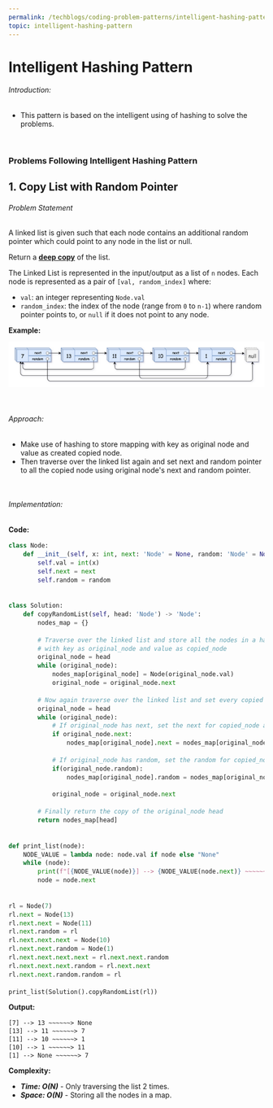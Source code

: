 ```yaml
---
permalink: /techblogs/coding-problem-patterns/intelligent-hashing-pattern
topic: intelligent-hashing-pattern
---
```




# Intelligent Hashing Pattern

###### Introduction:

- This pattern is based on the intelligent using of hashing to solve the problems.

<br>

### Problems Following Intelligent Hashing Pattern

## 1. Copy List with Random Pointer

###### Problem Statement

A linked list is given such that each node contains an additional  random pointer which could point to any node in the list or null.

Return a [**deep copy**](https://en.wikipedia.org/wiki/Object_copying#Deep_copy) of the list.

The Linked List is represented in the input/output as a list of `n` nodes. Each node is represented as a pair of `[val, random_index]` where:

- `val`: an integer representing `Node.val`
- `random_index`: the index of the node (range from `0` to `n-1`) where random pointer points to, or `null` if it does not point to any node.

**Example:**

![](assets/copy_list_random_pointer_example.png)

<br>

###### Approach:

- Make use of hashing to store mapping with key as original node and value as created copied node.
- Then traverse over the linked list again and set next and random pointer to all the copied node using original node's next and random pointer.

<br>

###### Implementation:

**Code:**

```python
class Node:
    def __init__(self, x: int, next: 'Node' = None, random: 'Node' = None):
        self.val = int(x)
        self.next = next
        self.random = random


class Solution:
    def copyRandomList(self, head: 'Node') -> 'Node':
        nodes_map = {}

        # Traverse over the linked list and store all the nodes in a hash map
        # with key as original_node and value as copied_node
        original_node = head
        while (original_node):
            nodes_map[original_node] = Node(original_node.val)
            original_node = original_node.next

        # Now again traverse over the linked list and set every copied node with next and random pointers
        original_node = head
        while (original_node):
            # If original_node has next, set the next for copied_node also
            if original_node.next:
                nodes_map[original_node].next = nodes_map[original_node.next]

            # If original_node has random, set the random for copied_node also
            if(original_node.random):
                nodes_map[original_node].random = nodes_map[original_node.random]

            original_node = original_node.next

        # Finally return the copy of the original_node head
        return nodes_map[head]


def print_list(node):
    NODE_VALUE = lambda node: node.val if node else "None"
    while (node):
        print(f"[{NODE_VALUE(node)}] --> {NODE_VALUE(node.next)} ~~~~~~> {NODE_VALUE(node.random)}")
        node = node.next


rl = Node(7)
rl.next = Node(13)
rl.next.next = Node(11)
rl.next.random = rl
rl.next.next.next = Node(10)
rl.next.next.random = Node(1)
rl.next.next.next.next = rl.next.next.random
rl.next.next.next.random = rl.next.next
rl.next.next.random.random = rl

print_list(Solution().copyRandomList(rl))
```

**Output:**

```
[7] --> 13 ~~~~~~> None
[13] --> 11 ~~~~~~> 7
[11] --> 10 ~~~~~~> 1
[10] --> 1 ~~~~~~> 11
[1] --> None ~~~~~~> 7
```

**Complexity:**

- ***Time: O(N)*** - Only traversing the list 2 times.
- ***Space: O(N)*** - Storing all the nodes in a map.

<br>

<br>

